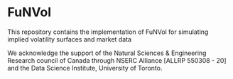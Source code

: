 # FuNVol
This repository contains the implementation of FuNVol for simulating implied volatility surfaces and market data




We  acknowledge the support of the Natural Sciences & Engineering Research council of Canada through NSERC Alliance [ALLRP 550308 - 20] and the Data Science Institute, University of Toronto.
